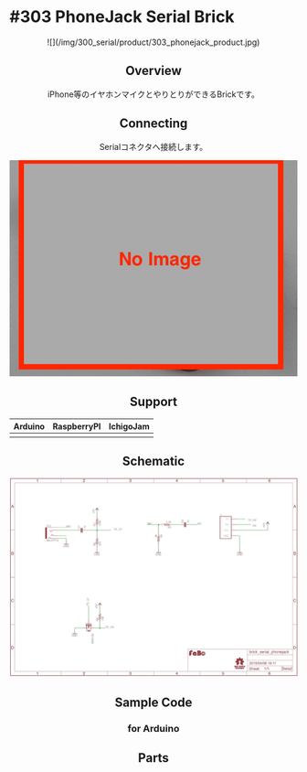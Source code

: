 # #303 PhoneJack Serial Brick
<center>![](/img/300_serial/product/303_phonejack_product.jpg)
<!--COLORME-->

## Overview
iPhone等のイヤホンマイクとやりとりができるBrickです。

## Connecting
Serialコネクタへ接続します。

![](/img/300_serial/connect/303_phonejack_connect.jpg)

## Support
|Arduino|RaspberryPI|IchigoJam|
|:--:|:--:|:--:|
| | | |

## Schematic
![](/img/300_serial/schematic/303_phonejack_schematic.jpg)

## Sample Code
### for Arduino

## Parts
